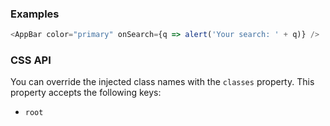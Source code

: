 ### Examples

```js
<AppBar color="primary" onSearch={q => alert('Your search: ' + q)} />
```

### CSS API

You can override the injected class names with the ``classes`` property. This
property accepts the following keys:

* ``root``
